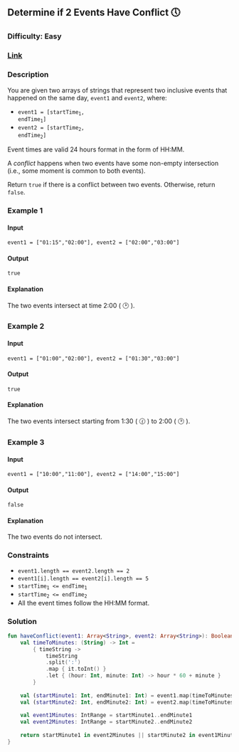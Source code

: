 ## Determine if 2 Events Have Conflict :clock5:
### Difficulty: Easy
### [Link](https://leetcode.com/problems/determine-if-two-events-have-conflict/)

### Description

You are given two arrays of strings that represent two inclusive events that happened on the same day, `event1` and `event2`, where:
- <code>event1 = [startTime<sub>1</sub>, endTime<sub>1</sub>]</code>
- <code>event2 = [startTime<sub>2</sub>, endTime<sub>2</sub>]</code>

Event times are valid 24 hours format in the form of HH:MM.

A *conflict* happens when two events have some non-empty intersection (i.e., some moment is common to both events).

Return `true` if there is a conflict between two events. Otherwise, return `false`.

### Example 1

#### Input
`event1 = ["01:15","02:00"], event2 = ["02:00","03:00"]`

#### Output
`true`

#### Explanation

The two events intersect at time 2:00 ( :clock2: ).

### Example 2

#### Input
`event1 = ["01:00","02:00"], event2 = ["01:30","03:00"]`

#### Output
`true`

#### Explanation

The two events intersect starting from 1:30 ( :clock130: ) to 2:00 ( :clock2: ).

### Example 3

#### Input
`event1 = ["10:00","11:00"], event2 = ["14:00","15:00"]`

#### Output
`false`

#### Explanation

The two events do not intersect.

### Constraints

- `event1.length == event2.length == 2`
- `event1[i].length == event2[i].length == 5`
- <code>startTime<sub>1</sub> <= endTime<sub>1</sub></code>
- <code>startTime<sub>2</sub> <= endTime<sub>2</sub></code>
- All the event times follow the HH:MM format.

### Solution

```kotlin
fun haveConflict(event1: Array<String>, event2: Array<String>): Boolean {
    val timeToMinutes: (String) -> Int =
        { timeString ->
            timeString
            .split(':')
            .map { it.toInt() }
            .let { (hour: Int, minute: Int) -> hour * 60 + minute }
        }
    
    val (startMinute1: Int, endMinute1: Int) = event1.map(timeToMinutes)
    val (startMinute2: Int, endMinute2: Int) = event2.map(timeToMinutes)
    
    val event1Minutes: IntRange = startMinute1..endMinute1
    val event2Minutes: IntRange = startMinute2..endMinute2
    
    return startMinute1 in event2Minutes || startMinute2 in event1Minutes
}
```